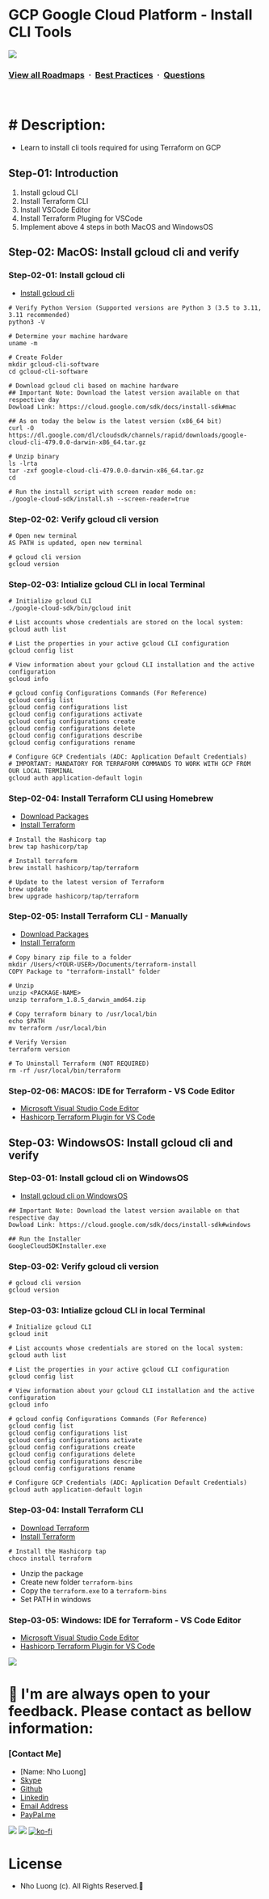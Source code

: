 # GCP Google Cloud Platform - Install CLI Tools

![](https://i.imgur.com/waxVImv.png)
### [View all Roadmaps](https://github.com/nholuongut/all-roadmaps) &nbsp;&middot;&nbsp; [Best Practices](https://github.com/nholuongut/all-roadmaps/blob/main/public/best-practices/) &nbsp;&middot;&nbsp; [Questions](https://www.linkedin.com/in/nholuong/)
<br/>

# # Description: 
- Learn to install cli tools required for using Terraform on GCP

## Step-01: Introduction
1. Install gcloud CLI 
2. Install Terraform CLI
3. Install VSCode Editor
4. Install Terraform Pluging for VSCode
5. Implement above 4 steps in both MacOS and WindowsOS

## Step-02: MacOS: Install gcloud cli and verify
### Step-02-01: Install gcloud cli
- [Install gcloud cli](https://cloud.google.com/sdk/docs/install-sdk#mac)
```t
# Verify Python Version (Supported versions are Python 3 (3.5 to 3.11, 3.11 recommended)
python3 -V

# Determine your machine hardware 
uname -m

# Create Folder
mkdir gcloud-cli-software
cd gcloud-cli-software

# Download gcloud cli based on machine hardware 
## Important Note: Download the latest version available on that respective day
Dowload Link: https://cloud.google.com/sdk/docs/install-sdk#mac

## As on today the below is the latest version (x86_64 bit)
curl -O https://dl.google.com/dl/cloudsdk/channels/rapid/downloads/google-cloud-cli-479.0.0-darwin-x86_64.tar.gz

# Unzip binary
ls -lrta
tar -zxf google-cloud-cli-479.0.0-darwin-x86_64.tar.gz
cd 

# Run the install script with screen reader mode on:
./google-cloud-sdk/install.sh --screen-reader=true
```

### Step-02-02: Verify gcloud cli version
```t
# Open new terminal
AS PATH is updated, open new terminal

# gcloud cli version
gcloud version
```

### Step-02-03: Intialize gcloud CLI in local Terminal 
```t
# Initialize gcloud CLI
./google-cloud-sdk/bin/gcloud init

# List accounts whose credentials are stored on the local system:
gcloud auth list

# List the properties in your active gcloud CLI configuration
gcloud config list

# View information about your gcloud CLI installation and the active configuration
gcloud info

# gcloud config Configurations Commands (For Reference)
gcloud config list
gcloud config configurations list
gcloud config configurations activate
gcloud config configurations create
gcloud config configurations delete
gcloud config configurations describe
gcloud config configurations rename

# Configure GCP Credentials (ADC: Application Default Credentials)
# IMPORTANT: MANDATORY FOR TERRAFORM COMMANDS TO WORK WITH GCP FROM OUR LOCAL TERMINAL
gcloud auth application-default login
```

### Step-02-04: Install Terraform CLI using Homebrew
- [Download Packages](https://developer.hashicorp.com/terraform/install#darwin)
- [Install Terraform](https://developer.hashicorp.com/terraform/tutorials/gcp-get-started/install-cli)
```t
# Install the Hashicorp tap
brew tap hashicorp/tap

# Install terraform 
brew install hashicorp/tap/terraform

# Update to the latest version of Terraform
brew update
brew upgrade hashicorp/tap/terraform
```

### Step-02-05: Install Terraform CLI - Manually
- [Download Packages](https://developer.hashicorp.com/terraform/install#darwin)
- [Install Terraform](https://developer.hashicorp.com/terraform/tutorials/gcp-get-started/install-cli)
```t
# Copy binary zip file to a folder
mkdir /Users/<YOUR-USER>/Documents/terraform-install
COPY Package to "terraform-install" folder

# Unzip
unzip <PACKAGE-NAME>
unzip terraform_1.8.5_darwin_amd64.zip

# Copy terraform binary to /usr/local/bin
echo $PATH
mv terraform /usr/local/bin

# Verify Version
terraform version

# To Uninstall Terraform (NOT REQUIRED)
rm -rf /usr/local/bin/terraform
```

### Step-02-06: MACOS: IDE for Terraform - VS Code Editor
- [Microsoft Visual Studio Code Editor](https://code.visualstudio.com/download)
- [Hashicorp Terraform Plugin for VS Code](https://marketplace.visualstudio.com/items?itemName=HashiCorp.terraform)


## Step-03: WindowsOS: Install gcloud cli and verify
### Step-03-01: Install gcloud cli on WindowsOS
- [Install gcloud cli on WindowsOS](https://cloud.google.com/sdk/docs/install-sdk#windows)
```t
## Important Note: Download the latest version available on that respective day
Dowload Link: https://cloud.google.com/sdk/docs/install-sdk#windows

## Run the Installer
GoogleCloudSDKInstaller.exe
```

### Step-03-02: Verify gcloud cli version
```t
# gcloud cli version
gcloud version
```

### Step-03-03: Intialize gcloud CLI in local Terminal 
```t
# Initialize gcloud CLI
gcloud init

# List accounts whose credentials are stored on the local system:
gcloud auth list

# List the properties in your active gcloud CLI configuration
gcloud config list

# View information about your gcloud CLI installation and the active configuration
gcloud info

# gcloud config Configurations Commands (For Reference)
gcloud config list
gcloud config configurations list
gcloud config configurations activate
gcloud config configurations create
gcloud config configurations delete
gcloud config configurations describe
gcloud config configurations rename

# Configure GCP Credentials (ADC: Application Default Credentials)
gcloud auth application-default login
```

### Step-03-04: Install Terraform CLI
- [Download Terraform](https://developer.hashicorp.com/terraform/install#windows)
- [Install Terraform](https://developer.hashicorp.com/terraform/tutorials/gcp-get-started/install-cli)
```t
# Install the Hashicorp tap
choco install terraform
```
- Unzip the package
- Create new folder `terraform-bins`
- Copy the `terraform.exe` to a `terraform-bins`
- Set PATH in windows 

### Step-03-05: Windows: IDE for Terraform - VS Code Editor
- [Microsoft Visual Studio Code Editor](https://code.visualstudio.com/download)
- [Hashicorp Terraform Plugin for VS Code](https://marketplace.visualstudio.com/items?itemName=HashiCorp.terraform)

![](https://i.imgur.com/waxVImv.png)
# 🚀 I'm are always open to your feedback.  Please contact as bellow information:
### [Contact Me]
* [Name: Nho Luong]
* [Skype](luongutnho_skype)
* [Github](https://github.com/nholuongut/)
* [Linkedin](https://www.linkedin.com/in/nholuong/)
* [Email Address](luongutnho@hotmail.com)
* [PayPal.me](https://www.paypal.com/paypalme/nholuongut)

![](https://i.imgur.com/waxVImv.png)
![](Donate.png)
[![ko-fi](https://ko-fi.com/img/githubbutton_sm.svg)](https://ko-fi.com/nholuong)

# License
* Nho Luong (c). All Rights Reserved.🌟
